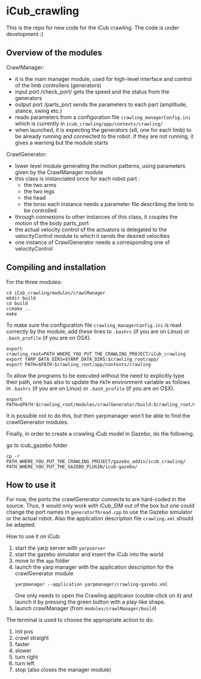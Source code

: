 # iCub_crawling

This is the repo for new code for the iCub crawling. The code is under development :)


## Overview of the modules

CrawlManager:

- it is the main manager module, used for high-level interface and control of the limb controllers (generators)
- input port /check_port/ gets the speed and the status from the generators
- output port /parts_port sends the parameters to each part (amplitude, stance, swing etc.)
- reads parameters from a configuration file `crawling_managerConfig.ini` which is currently in `icub_crawling/app/contexts/crawling/`
- when launched, it is expecting the generators (x6, one for each limb) to be already running and connected to the robot. if they are not running, it gives a warning but the module starts

CrawlGenerator:

- lower level module generating the motion patterns, using parameters given by the CrawlManager module
- this class is instanciated once for each robot part :
    - the two arms
    - the two legs
    - the head
    - the torso
    each instance needs a parameter file describing the limb to be controlled
- through connexions to other instances of this class, it couples the motion of the body parts_port
- the actual velocity control of  the actuators is delegated to the velocityControl module to which it sends the desired velocities
- one instance of CrawlGenerator needs a corresponding one of velocityControl


## Compiling and installation

For the three modules:

~~~shell
cd iCub_crawling/modules/crawlManager
mkdir build
cd build
ccmake ..
make
~~~

To make sure the configuration file `crawling_managerConfig.ini` is read correctly by the module, add these lines to `.bashrc` (if you are on Linux) or `.bash_profile` (if you are on OSX).
~~~
export crawling_root=PATH_WHERE_YOU_PUT_THE_CRAWLING_PROJECT/iCub_crawling
export YARP_DATA_DIRS=$YARP_DATA_DIRS:$crawling_root/app/
export PATH=$PATH:$crawling_root/app/contexts/crawling
~~~

To allow the programs to be executed without the need to explicitly type their path, one has also to update the `PATH` environment variable as follows in `.bashrc` (if you are on Linux) or `.bash_profile` (if you are on OSX).

~~~shell
export PATH=$PATH:$crawling_root/modules/crawlGenerator/build:$crawling_root/modules/crawlManager/build
~~~

It is possible not to do this, but then yarpmanager won't be able to find the crawlGenerator modules.


Finally, in order to create a crawling iCub model in Gazebo, do the following.

go to icub_gazebo folder
~~~shell
cp -r PATH_WHERE_YOU_PUT_THE_CRAWLING_PROJECT/gazebo_addin/icub_crawling/ PATH_WHERE_YOU_PUT_THE_GAZEBO_PLUGIN/icub-gazebo/
~~~


## How to use it

For now, the ports the crawlGenerator connects to are hard-coded in the source. Thus, it would only work with iCub_SIM out of the box but one could change the port names in `generatorThread.cpp` to use the Gazebo simulator or the actual robot. Also the application description file `crawling.xml` should be adapted.

How to use it on iCub:

1. start the yarp server with `yarpserver`
2. start the gazebo simulator and insert the iCub into the world
3. move to the `app` folder
4. launch the yarp manager with the application description for the crawlGenerator module
    ~~~
    yarpmanager --application yarpmanager/crawling-gazebo.xml
    ~~~
    One only needs to open the Crawling applicaion (couble-click on it) and launch it by pressing the green button with a play-like shape.
5. launch crawlManager (from `modules/crawlManager/build`)

The terminal is used to choose the appropriate action to do:

1. init pos
2. crawl straight
3. faster
4. slower
5. turn right
6. turn left
9. stop (also closes the manager module)

